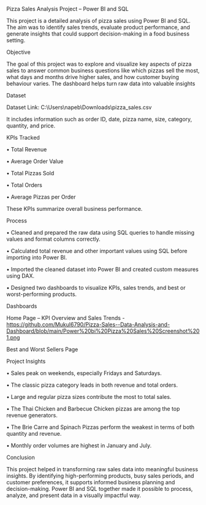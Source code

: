 Pizza Sales Analysis Project – Power BI and SQL

This project is a detailed analysis of pizza sales using Power BI and SQL. The aim was to identify sales trends, evaluate product performance, and generate insights that could support decision-making in a food business setting.

Objective

The goal of this project was to explore and visualize key aspects of pizza sales to answer common business questions like which pizzas sell the most, what days and months drive higher sales, and how customer buying behaviour varies. The dashboard helps turn raw data into valuable insights

Dataset

Dataset Link: C:\Users\napeb\Downloads\pizza_sales.csv

It includes information such as order ID, date, pizza name, size, category, quantity, and price.

KPIs Tracked

•	Total Revenue

•	Average Order Value

•	Total Pizzas Sold

•	Total Orders

•	Average Pizzas per Order

These KPIs summarize overall business performance.

Process

•	Cleaned and prepared the raw data using SQL queries to handle missing values and format columns correctly.

•	Calculated total revenue and other important values using SQL before importing into Power BI.

•	Imported the cleaned dataset into Power BI and created custom measures using DAX.

•	Designed two dashboards to visualize KPIs, sales trends, and best or worst-performing products.

Dashboards

Home Page – KPI Overview and Sales Trends - https://github.com/Mukul6790/Pizza-Sales--Data-Analysis-and-Dashboard/blob/main/Power%20bi%20Pizza%20Sales%20Screenshot%201.png
 
Best and Worst Sellers Page
 
Project Insights

•	Sales peak on weekends, especially Fridays and Saturdays.

•	The classic pizza category leads in both revenue and total orders.

•	Large and regular pizza sizes contribute the most to total sales.

•	The Thai Chicken and Barbecue Chicken pizzas are among the top revenue generators.

•	The Brie Carre and Spinach Pizzas perform the weakest in terms of both quantity and revenue.

•	Monthly order volumes are highest in January and July.

Conclusion

This project helped in transforming raw sales data into meaningful business insights. By identifying high-performing products, busy sales periods, and customer preferences, it supports informed business planning and decision-making. Power BI and SQL together made it possible to process, analyze, and present data in a visually impactful way.


